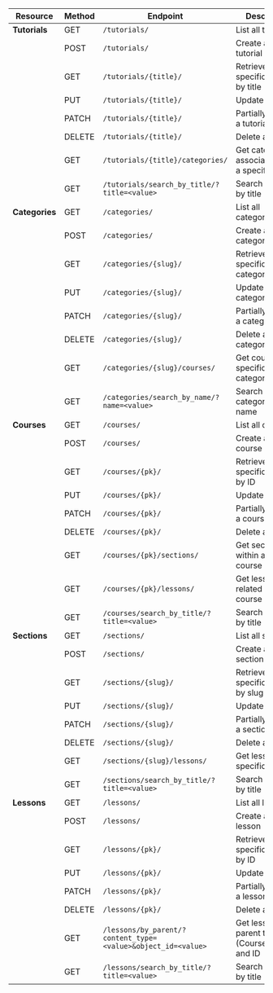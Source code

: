 | **Resource**   | **Method** | **Endpoint** | **Description** |
|---------------|-----------|-------------|----------------|
| **Tutorials** | GET       | `/tutorials/` | List all tutorials |
|               | POST      | `/tutorials/` | Create a new tutorial |
|               | GET       | `/tutorials/{title}/` | Retrieve a specific tutorial by title |
|               | PUT       | `/tutorials/{title}/` | Update a tutorial |
|               | PATCH     | `/tutorials/{title}/` | Partially update a tutorial |
|               | DELETE    | `/tutorials/{title}/` | Delete a tutorial |
|               | GET       | `/tutorials/{title}/categories/` | Get categories associated with a specific tutorial |
|               | GET       | `/tutorials/search_by_title/?title=<value>` | Search tutorials by title |
| **Categories** | GET       | `/categories/` | List all categories |
|               | POST      | `/categories/` | Create a new category |
|               | GET       | `/categories/{slug}/` | Retrieve a specific category by slug |
|               | PUT       | `/categories/{slug}/` | Update a category |
|               | PATCH     | `/categories/{slug}/` | Partially update a category |
|               | DELETE    | `/categories/{slug}/` | Delete a category |
|               | GET       | `/categories/{slug}/courses/` | Get courses in a specific category |
|               | GET       | `/categories/search_by_name/?name=<value>` | Search categories by name |
| **Courses**   | GET       | `/courses/` | List all courses |
|               | POST      | `/courses/` | Create a new course |
|               | GET       | `/courses/{pk}/` | Retrieve a specific course by ID |
|               | PUT       | `/courses/{pk}/` | Update a course |
|               | PATCH     | `/courses/{pk}/` | Partially update a course |
|               | DELETE    | `/courses/{pk}/` | Delete a course |
|               | GET       | `/courses/{pk}/sections/` | Get sections within a specific course |
|               | GET       | `/courses/{pk}/lessons/` | Get lessons related to a course |
|               | GET       | `/courses/search_by_title/?title=<value>` | Search courses by title |
| **Sections**  | GET       | `/sections/` | List all sections |
|               | POST      | `/sections/` | Create a new section |
|               | GET       | `/sections/{slug}/` | Retrieve a specific section by slug |
|               | PUT       | `/sections/{slug}/` | Update a section |
|               | PATCH     | `/sections/{slug}/` | Partially update a section |
|               | DELETE    | `/sections/{slug}/` | Delete a section |
|               | GET       | `/sections/{slug}/lessons/` | Get lessons in a specific section |
|               | GET       | `/sections/search_by_title/?title=<value>` | Search sections by title |
| **Lessons**   | GET       | `/lessons/` | List all lessons |
|               | POST      | `/lessons/` | Create a new lesson |
|               | GET       | `/lessons/{pk}/` | Retrieve a specific lesson by ID |
|               | PUT       | `/lessons/{pk}/` | Update a lesson |
|               | PATCH     | `/lessons/{pk}/` | Partially update a lesson |
|               | DELETE    | `/lessons/{pk}/` | Delete a lesson |
|               | GET       | `/lessons/by_parent/?content_type=<value>&object_id=<value>` | Get lessons by parent type (Course/Section) and ID |
|               | GET       | `/lessons/search_by_title/?title=<value>` | Search lessons by title |

